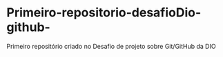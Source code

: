 # Primeiro-repositorio-desafioDio-github-
Primeiro repositório criado no Desafio de projeto sobre Git/GitHub da DIO
